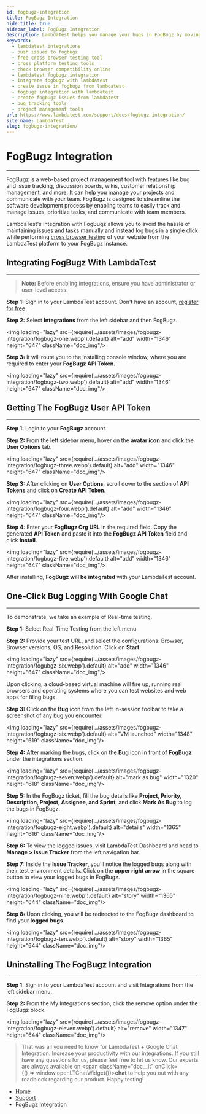 ```yaml
---
id: fogbugz-integration
title: FogBugz Integration
hide_title: true
sidebar_label: FogBugz Integration
description: LambdaTest helps you manage your bugs in FogBugz by moving them to project in a single click. All the details you provide in LambdaTest like task list, assignee, title and description would automatically be presented in the project in your FogBugz dashboard.
keywords:
  - lambdatest integrations
  - push issues to fogbugz
  - free cross browser testing tool
  - cross platform testing tools
  - check browser compatibility online
  - lambdatest fogbugz integration
  - integrate fogbugz with lambdatest
  - create issue in fogbugz from lambdatest
  - fogbugz integration with lambdatest
  - create fogbugz issues from lambdatest
  - bug tracking tools
  - project management tools
url: https://www.lambdatest.com/support/docs/fogbugz-integration/
site_name: LambdaTest
slug: fogbugz-integration/
---
```


<script type="application/ld+json"
      dangerouslySetInnerHTML={{ __html: JSON.stringify({
       "@context": "https://schema.org",
        "@type": "BreadcrumbList",
        "itemListElement": [{
          "@type": "ListItem",
          "position": 1,
          "name": "LambdaTest",
          "item": "https://www.lambdatest.com"
        },{
          "@type": "ListItem",
          "position": 2,
          "name": "Support",
          "item": "https://www.lambdatest.com/support/docs/"
        },{
          "@type": "ListItem",
          "position": 3,
          "name": "FogBugz Integration",
          "item": "https://www.lambdatest.com/support/docs/fogbugz-integration/"
        }]
      })
    }}
></script>

# FogBugz Integration
***
FogBugz is a web-based project management tool with features like bug and issue tracking, discussion boards, wikis, customer relationship management, and more. It can help you manage your projects and communicate with your team. FogBugz is designed to streamline the software development process by enabling teams to easily track and manage issues, prioritize tasks, and communicate with team members.

<div className="ytframe"> 
<div className="youtube" data-embed="uOSRI6ZfeuA">
    <div className="play-button"></div>
</div>
</div>

LambdaTest's integration with FogBugz allows you to avoid the hassle of maintaining issues and tasks manually and instead log bugs in a single click while performing [cross browser testing](https://www.lambdatest.com) of your website from the LambdaTest platform to your FogBugz instance.


## Integrating FogBugz With LambdaTest
***

> **Note:** Before enabling integrations, ensure you have administrator or user-level access.

**Step 1:** Sign in to your LambdaTest account. Don't have an account, [register for free](https://accounts.lambdatest.com/register).

**Step 2:** Select **Integrations** from the left sidebar and then FogBugz.

<img loading="lazy" src={require('../assets/images/fogbugz-integration/fogbugz-one.webp').default} alt="add" width="1346" height="647" className="doc_img"/>

**Step 3:** It will route you to the installing console window, where you are required to enter your **FogBugz API Token**.

<img loading="lazy" src={require('../assets/images/fogbugz-integration/fogbugz-two.webp').default} alt="add" width="1346" height="647" className="doc_img"/>

## Getting The FogBugz User API Token
***

**Step 1:** Login to your **FogBugz** account.

**Step 2:** From the left sidebar menu, hover on the **avatar icon** and click the **User Options** tab. 

<img loading="lazy" src={require('../assets/images/fogbugz-integration/fogbugz-three.webp').default} alt="add" width="1346" height="647" className="doc_img"/>

**Step 3:** After clicking on **User Options**, scroll down to the section of **API Tokens** and click on **Create API Token**.

<img loading="lazy" src={require('../assets/images/fogbugz-integration/fogbugz-four.webp').default} alt="add" width="1346" height="647" className="doc_img"/>

**Step 4:** Enter your **FogBugz Org URL** in the required field. Copy the generated **API Token** and paste it into the **FogBugz API Token** field and click **Install**. 


<img loading="lazy" src={require('../assets/images/fogbugz-integration/fogbugz-five.webp').default} alt="add" width="1346" height="647" className="doc_img"/>

After installing, **FogBugz will be integrated** with your LambdaTest account.


## One-Click Bug Logging With Google Chat
***
To demonstrate, we take an example of Real-time testing.

**Step 1:** Select Real-Time Testing from the left menu.

**Step 2:** Provide your test URL, and select the configurations: Browser, Browser versions, OS, and Resolution. Click on **Start**.

<img loading="lazy" src={require('../assets/images/fogbugz-integration/fogubgz-six.webp').default} alt="add" width="1346" height="647" className="doc_img"/>

Upon clicking, a cloud-based virtual machine will fire up, running real browsers and operating systems where you can test websites and web apps for filing bugs.

**Step 3:** Click on the **Bug** icon from the left in-session toolbar to take a screenshot of any bug you encounter. 

<img loading="lazy" src={require('../assets/images/fogbugz-integration/fogbugz-six.webp').default} alt="VM launched" width="1348" height="619" className="doc_img"/>

**Step 4:** After marking the bugs, click on the **Bug** icon in front of **FogBugz** under the integrations section.

<img loading="lazy" src={require('../assets/images/fogbugz-integration/fogbugz-seven.webp').default} alt="mark as bug" width="1320" height="618" className="doc_img"/>

**Step 5:** In the FogBugz ticket, fill the bug details like **Project, Priority, Description, Project, Assignee, and Sprint**, and click **Mark As Bug** to log the bugs in FogBugz.

<img loading="lazy" src={require('../assets/images/fogbugz-integration/fogbugz-eight.webp').default} alt="details" width="1365" height="616" className="doc_img"/>

**Step 6:** To view the logged issues, visit LambdaTest Dashboard and head to **Manage > Issue Tracker** from the left navigation bar.

**Step 7:** Inside the **Issue Tracker**, you'll notice the logged bugs along with their test environment details. Click on the **upper right arrow** in the square button to view your logged bugs in FogBugz. 

<img loading="lazy" src={require('../assets/images/fogbugz-integration/fogbugz-nine.webp').default} alt="story" width="1365" height="644" className="doc_img"/>

**Step 8:** Upon clicking, you will be redirected to the FogBugz dashboard to find your **logged bugs**. 

<img loading="lazy" src={require('../assets/images/fogbugz-integration/fogbugz-ten.webp').default} alt="story" width="1365" height="644" className="doc_img"/>

## Uninstalling The FogBugz Integration

***

**Step 1:** Sign in to your LambdaTest account and visit Integrations from the left sidebar menu.

**Step 2:** From the My Integrations section, click the remove option under the FogBugz block.

<img loading="lazy" src={require('../assets/images/fogbugz-integration/fogbugz-eleven.webp').default} alt="remove" width="1347" height="644" className="doc_img"/>

> That was all you need to know for LambdaTest + Google Chat Integration. Increase your productivity with our integrations. If you still have any questions for us, please feel free to let us know. Our experts are always available on <span className="doc__lt" onClick={() => window.openLTChatWidget()}>**chat**</span> to help you out with any roadblock regarding our product. Happy testing!

<nav aria-label="breadcrumbs">
  <ul className="breadcrumbs">
    <li className="breadcrumbs__item">
      <a className="breadcrumbs__link" href="https://www.lambdatest.com">
        Home
      </a>
    </li>
    <li className="breadcrumbs__item">
      <a className="breadcrumbs__link" target="_self" href="https://www.lambdatest.com/support/docs/">
        Support
      </a>
    </li>
    <li className="breadcrumbs__item breadcrumbs__item--active">
      <span className="breadcrumbs__link">
        FogBugz Integration
      </span>
    </li>
  </ul>
</nav>